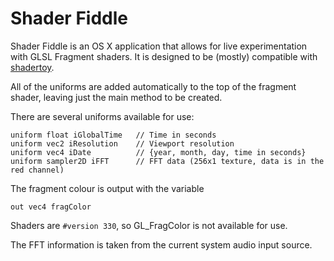 Shader Fiddle
=============

Shader Fiddle is an OS X application that allows for live experimentation with GLSL Fragment shaders. It is designed to be (mostly) compatible with [shadertoy](http://shadertoy.com).

All of the uniforms are added automatically to the top of the fragment shader, leaving just the main method to be created.

There are several uniforms available for use:

	uniform float iGlobalTime	// Time in seconds
	uniform vec2 iResolution	// Viewport resolution
	uniform vec4 iDate			// {year, month, day, time in seconds}
	uniform sampler2D iFFT		// FFT data (256x1 texture, data is in the red channel)

The fragment colour is output with the variable

	out vec4 fragColor

Shaders are `#version 330`, so GL_FragColor is not available for use.

The FFT information is taken from the current system audio input source.
